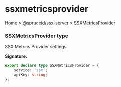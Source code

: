 # ssxmetricsprovider

[Home](https://github.com/spruceid/ssx/blob/main/documentation/reference/ssx-server/index.md) > [@spruceid/ssx-server](./) > [SSXMetricsProvider](ssx-server.ssxmetricsprovider.md)

### SSXMetricsProvider type

SSX Metrics Provider settings

**Signature:**

```typescript
export declare type SSXMetricsProvider = {
    service: 'ssx';
    apiKey: string;
};
```
